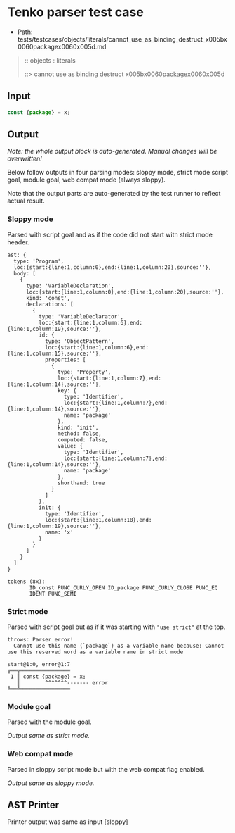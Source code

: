 # Tenko parser test case

- Path: tests/testcases/objects/literals/cannot_use_as_binding_destruct_x005bx0060packagex0060x005d.md

> :: objects : literals
>
> ::> cannot use as binding destruct x005bx0060packagex0060x005d

## Input

`````js
const {package} = x;
`````

## Output

_Note: the whole output block is auto-generated. Manual changes will be overwritten!_

Below follow outputs in four parsing modes: sloppy mode, strict mode script goal, module goal, web compat mode (always sloppy).

Note that the output parts are auto-generated by the test runner to reflect actual result.

### Sloppy mode

Parsed with script goal and as if the code did not start with strict mode header.

`````
ast: {
  type: 'Program',
  loc:{start:{line:1,column:0},end:{line:1,column:20},source:''},
  body: [
    {
      type: 'VariableDeclaration',
      loc:{start:{line:1,column:0},end:{line:1,column:20},source:''},
      kind: 'const',
      declarations: [
        {
          type: 'VariableDeclarator',
          loc:{start:{line:1,column:6},end:{line:1,column:19},source:''},
          id: {
            type: 'ObjectPattern',
            loc:{start:{line:1,column:6},end:{line:1,column:15},source:''},
            properties: [
              {
                type: 'Property',
                loc:{start:{line:1,column:7},end:{line:1,column:14},source:''},
                key: {
                  type: 'Identifier',
                  loc:{start:{line:1,column:7},end:{line:1,column:14},source:''},
                  name: 'package'
                },
                kind: 'init',
                method: false,
                computed: false,
                value: {
                  type: 'Identifier',
                  loc:{start:{line:1,column:7},end:{line:1,column:14},source:''},
                  name: 'package'
                },
                shorthand: true
              }
            ]
          },
          init: {
            type: 'Identifier',
            loc:{start:{line:1,column:18},end:{line:1,column:19},source:''},
            name: 'x'
          }
        }
      ]
    }
  ]
}

tokens (8x):
       ID_const PUNC_CURLY_OPEN ID_package PUNC_CURLY_CLOSE PUNC_EQ
       IDENT PUNC_SEMI
`````

### Strict mode

Parsed with script goal but as if it was starting with `"use strict"` at the top.

`````
throws: Parser error!
  Cannot use this name (`package`) as a variable name because: Cannot use this reserved word as a variable name in strict mode

start@1:0, error@1:7
╔══╦════════════════
 1 ║ const {package} = x;
   ║        ^^^^^^^------- error
╚══╩════════════════

`````


### Module goal

Parsed with the module goal.

_Output same as strict mode._

### Web compat mode

Parsed in sloppy script mode but with the web compat flag enabled.

_Output same as sloppy mode._

## AST Printer

Printer output was same as input [sloppy]
